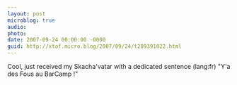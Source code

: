 ```yaml
---
layout: post
microblog: true
audio: 
photo: 
date: 2007-09-24 00:00:00 -0000
guid: http://xtof.micro.blog/2007/09/24/t289391022.html
---
```

Cool, just received my Skacha'vatar with a dedicated sentence (lang:fr) "Y'a des Fous au BarCamp !"
